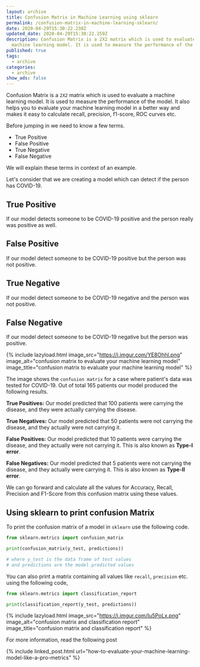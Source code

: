 ```yaml
---
layout: archive
title: Confusion Matrix in Machine Learning using sklearn
permalink: /confusion-matrix-in-machine-learning-sklearn/
date: 2020-04-29T15:30:22.238Z
updated_date: 2020-04-29T15:30:22.259Z
description: Confusion Matrix is a 2X2 matrix which is used to evaluate a
  machine learning model. It is used to measure the performance of the model.
published: true
tags:
  - archive
categories:
  - archive
show_ads: false
---
```

Confusion Matrix is a `2X2` matrix which is used to evaluate a machine learning model. It is used to measure the performance of the model. It also helps you to evaluate your machine learning model in a better way and makes it easy to calculate recall, precision, f1-score, ROC curves etc.

Before jumping in we need to know a few terms.

* True Positive
* False Positive
* True Negative
* False Negative

We will explain these terms in context of an example.

Let's consider that we are creating a model which can detect if the person has COVID-19.

## True Positive

If our model detects someone to be COVID-19 positive and the person really was positive as well.

## False Positive

If our model detect someone to be COVID-19 positive but the person was not positive.

## True Negative

If our model detect someone to be COVID-19 negative and the person was not positive.

## False Negative

If our model detect someone to be COVID-19 negative but the person was positive.

{% include lazyload.html image_src="https://i.imgur.com/YE8Ohhl.png" image_alt="confusion matrix to evaluate your machine learning model" image_title="confusion matrix to evaluate your machine learning model" %}

The image shows the `confusion matrix` for a case where patient's data was tested for COVID-19. Out of total 165 patients our model produced the following results.

**True Positives:** Our model predicted that 100 patients were carrying the disease, and they were actually carrying the disease.

**True Negatives:** Our model predicted that 50 patients were not carrying the disease, and they actually were not carrying it.

**False Positives:** Our model predicted that 10 patients were carrying the disease, and they actually were not carrying it. This is also known as **Type-I error**.

**False Negatives:** Our model predicted that 5 patients were not carrying the disease, and they actually were carrying it. This is also known as **Type-II error**.

We can go forward and calculate all the values for Accuracy, Recall, Precision and F1-Score from this confusion matrix using these values.

## Using sklearn to print confusion Matrix

To print the confusion matrix of a model in `sklearn` use the following code.

```python
from sklearn.metrics import confusion_matrix

print(confusion_matrix(y_test, predictions))

# where y_test is the data frame of test values
# and predictions are the model predicted values
```

You can also print a matrix containing all values like `recall`, `precision` etc. using the following code,

```python
from sklearn.metrics import classification_report

print(classification_report(y_test, predictions))
```

{% include lazyload.html image_src="https://i.imgur.com/Iu5PoLx.png" image_alt="confusion matrix and classification report" image_title="confusion matrix and classification report" %}

For more information, read the following post

{% include linked_post.html url="how-to-evaluate-your-machine-learning-model-like-a-pro-metrics" %}
